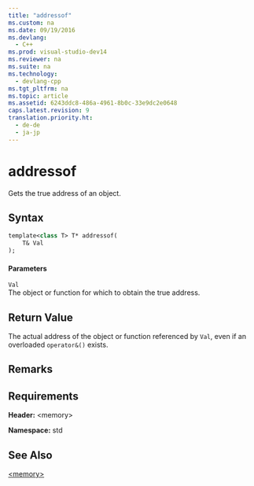```yaml
---
title: "addressof"
ms.custom: na
ms.date: 09/19/2016
ms.devlang: 
  - C++
ms.prod: visual-studio-dev14
ms.reviewer: na
ms.suite: na
ms.technology: 
  - devlang-cpp
ms.tgt_pltfrm: na
ms.topic: article
ms.assetid: 6243ddc8-486a-4961-8b0c-33e9dc2e0648
caps.latest.revision: 9
translation.priority.ht: 
  - de-de
  - ja-jp
---
```

# addressof
Gets the true address of an object.  
  
## Syntax  
  
```vb  
template<class T> T* addressof(  
    T& Val  
);  
```  
  
#### Parameters  
 `Val`  
 The object or function for which to obtain the true address.  
  
## Return Value  
 The actual address of the object or function referenced by `Val`, even if an overloaded `operator&()` exists.  
  
## Remarks  
  
## Requirements  
 **Header:** <memory\>  
  
 **Namespace:** std  
  
## See Also  
 [<memory\>](../vs140/-memory-.md)